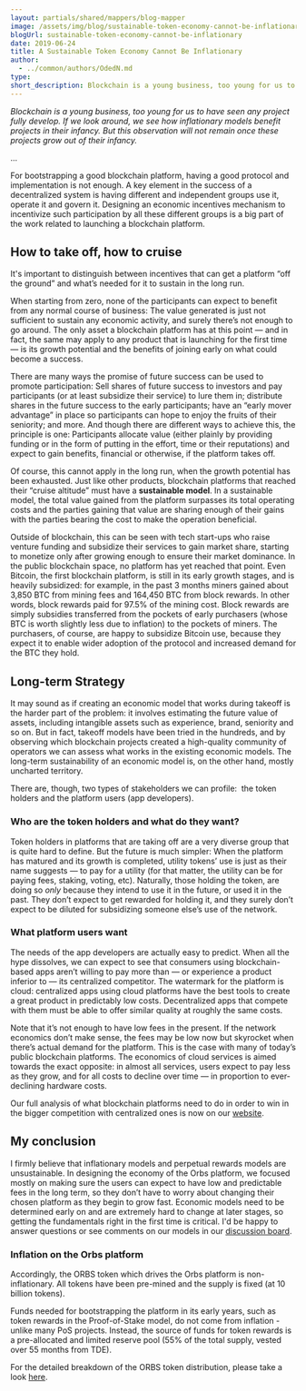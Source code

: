 ```yaml
---
layout: partials/shared/mappers/blog-mapper
image: /assets/img/blog/sustainable-token-economy-cannot-be-inflationary/bg.jpg
blogUrl: sustainable-token-economy-cannot-be-inflationary
date: 2019-06-24
title: A Sustainable Token Economy Cannot Be Inflationary
author:
  - ../common/authors/OdedN.md
type:
short_description: Blockchain is a young business, too young for us to have seen any project fully develop. If we look around, we see how inflationary models benefit projects in their infancy. But this observation will not remain once these projects grow out of their infancy.
---
```


_Blockchain is a young business, too young for us to have seen any project fully develop. If we look around, we see how inflationary models benefit projects in their infancy. But this observation will not remain once these projects grow out of their infancy._

...

For bootstrapping a good blockchain platform, having a good protocol and implementation is not enough. A key element in the success of a decentralized system is having different and independent groups use it, operate it and govern it. Designing an economic incentives mechanism to incentivize such participation by all these different groups is a big part of the work related to launching a blockchain platform.

## How to take off, how to cruise

It's important to distinguish between incentives that can get a platform “off the ground” and what’s needed for it to sustain in the long run.

When starting from zero, none of the participants can expect to benefit from any normal course of business: The value generated is just not sufficient to sustain any economic activity, and surely there’s not enough to go around. The only asset a blockchain platform has at this point — and in fact, the same may apply to any product that is launching for the first time — is its growth potential and the benefits of joining early on what could become a success.

There are many ways the promise of future success can be used to promote participation: Sell shares of future success to investors and pay participants (or at least subsidize their service) to lure them in; distribute shares in the future success to the early participants; have an “early mover advantage” in place so participants can hope to enjoy the fruits of their seniority; and more. And though there are different ways to achieve this, the principle is one: Participants allocate value (either plainly by providing funding or in the form of putting in the effort, time or their reputations) and expect to gain benefits, financial or otherwise, if the platform takes off.

Of course, this cannot apply in the long run, when the growth potential has been exhausted. Just like other products, blockchain platforms that reached their “cruise altitude” must have a **sustainable model**. In a sustainable model, the total value gained from the platform surpasses its total operating costs and the parties gaining that value are sharing enough of their gains with the parties bearing the cost to make the operation beneficial.

Outside of blockchain, this can be seen with tech start-ups who raise venture funding and subsidize their services to gain market share, starting to monetize only after growing enough to ensure their market dominance. In the public blockchain space, no platform has yet reached that point. Even Bitcoin, the first blockchain platform, is still in its early growth stages, and is heavily subsidized: for example, in the past 3 months miners gained about 3,850 BTC from mining fees and 164,450 BTC from block rewards. In other words, block rewards paid for 97.5% of the mining cost. Block rewards are simply subsidies transferred from the pockets of early purchasers (whose BTC is worth slightly less due to inflation) to the pockets of miners. The purchasers, of course, are happy to subsidize Bitcoin use, because they expect it to enable wider adoption of the protocol and increased demand for the BTC they hold.

## Long-term Strategy

It may sound as if creating an economic model that works during takeoff is the harder part of the problem: it involves estimating the future value of assets, including intangible assets such as experience, brand, seniority and so on. But in fact, takeoff models have been tried in the hundreds, and by observing which blockchain projects created a high-quality community of operators we can assess what works in the existing economic models. The long-term sustainability of an economic model is, on the other hand, mostly uncharted territory.

There are, though, two types of stakeholders we can profile:  the token holders and the platform users (app developers).

### Who are the token holders and what do they want?

Token holders in platforms that are taking off are a very diverse group that is quite hard to define. But the future is much simpler: When the platform has matured and its growth is completed, utility tokens’ use is just as their name suggests — to pay for a utility (for that matter, the utility can be for paying fees, staking, voting, etc). Naturally, those holding the token, are doing so _only_ because they intend to use it in the future, or used it in the past. They don’t expect to get rewarded for holding it, and they surely don’t expect to be diluted for subsidizing someone else’s use of the network.

### What platform users want

The needs of the app developers are actually easy to predict. When all the hype dissolves, we can expect to see that consumers using blockchain-based apps aren’t willing to pay more than — or experience a product inferior to — its centralized competitor. The watermark for the platform is cloud: centralized apps using cloud platforms have the best tools to create a great product in predictably low costs. Decentralized apps that compete with them must be able to offer similar quality at roughly the same costs.

Note that it’s not enough to have low fees in the present. If the network economics don’t make sense, the fees may be low now but skyrocket when there’s actual demand for the platform. This is the case with many of today’s public blockchain platforms. The economics of cloud services is aimed towards the exact opposite: in almost all services, users expect to pay less as they grow, and for all costs to decline over time — in proportion to ever-declining hardware costs.

Our full analysis of what blockchain platforms need to do in order to win in the bigger competition with centralized ones is now on our [website](https://www.orbs.com/white-papers/blockchain-architecture-considerations-to-compete-with-paas-cloud-services/).

## My conclusion

I firmly believe that inflationary models and perpetual rewards models are unsustainable. In designing the economy of the Orbs platform, we focused mostly on making sure the users can expect to have low and predictable fees in the long term, so they don’t have to worry about changing their chosen platform as they begin to grow fast. Economic models need to be determined early on and are extremely hard to change at later stages, so getting the fundamentals right in the first time is critical. I'd be happy to answer questions or see comments on our models in our [discussion board](https://community.orbs.network/).

### Inflation on the Orbs platform

Accordingly, the ORBS token which drives the Orbs platform is non-inflationary. All tokens have been pre-mined and the supply is fixed (at 10 billion tokens).

Funds needed for bootstrapping the platform in its early years, such as token rewards in the Proof-of-Stake model, do not come from inflation - unlike many PoS projects. Instead, the source of funds for token rewards is a pre-allocated and limited reserve pool (55% of the total supply, vested over 55 months from TDE).

For the detailed breakdown of the ORBS token distribution, please take a look [here](https://www.orbs.com/orbs-token-distribution/).
